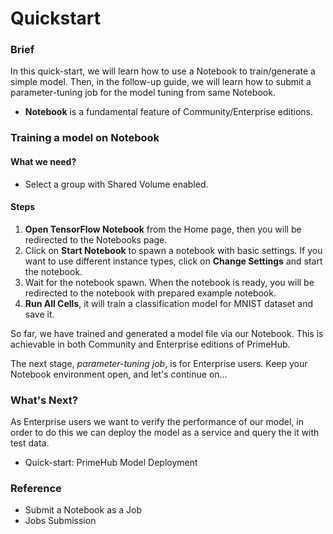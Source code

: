 # Quickstart

### Brief

In this quick-start, we will learn how to use a Notebook to train/generate a simple model. Then, in the follow-up guide, we will learn how to submit a parameter-tuning job for the model tuning from same Notebook.

* **Notebook** is a fundamental feature of Community/Enterprise editions.

### Training a model on Notebook

#### What we need?

* Select a group with Shared Volume enabled.

#### Steps

1. **Open TensorFlow Notebook** from the Home page, then you will be redirected to the Notebooks page.
2. Click on **Start Notebook** to spawn a notebook with basic settings. If you want to use different instance types, click on **Change Settings** and start the notebook.
3. Wait for the notebook spawn. When the notebook is ready, you will be redirected to the notebook with prepared example notebook.
4. **Run All Cells**, it will train a classification model for MNIST dataset and save it.

So far, we have trained and generated a model file via our Notebook. This is achievable in both Community and Enterprise editions of PrimeHub.

The next stage, _parameter-tuning job_, is for Enterprise users. Keep your Notebook environment open, and let's continue on...

### What's Next?

As Enterprise users we want to verify the performance of our model, in order to do this we can deploy the model as a service and query the it with test data.

* Quick-start: PrimeHub Model Deployment

### Reference

* Submit a Notebook as a Job
* Jobs Submission
